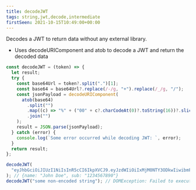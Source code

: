 ```yaml
---
title: decodeJWT
tags: string,jwt,decode,intermediate
firstSeen: 2021-10-15T10:49:00+00:00
---
```


Decodes a JWT to return data without any external library.

- Uses decodeURIComponent and atob to decode a JWT and return the decoded data

```js
const decodeJWT = (token) => {
  let result;
  try {
    const base64Url = token?.split(".")[1];
    const base64 = base64Url?.replace(/-/g, "+").replace(/_/g, "/");
    const jsonPayload = decodeURIComponent(
      atob(base64)
        .split("")
        .map((c) => "%" + ("00" + c?.charCodeAt(0)?.toString(16))?.slice(-2))
        .join("")
    );
    result = JSON.parse(jsonPayload);
  } catch (error) {
    console.log(`Some error occurred while decoding JWT: `, error);
  }
  return result;
};
```

```js
decodeJWT(
  "eyJhbGciOiJIUzI1NiIsInR5cCI6IkpXVCJ9.eyJzdWIiOiIxMjM0NTY3ODkwIiwibmFtZSI6IkpvaG4gRG9lIiwiaWF0IjoxNTE2MjM5MDIyfQ.SflKxwRJSMeKKF2QT4fwpMeJf36POk6yJV_adQssw5c"
); // {name: "John Doe", sub: "1234567890"}
decodeJWT("some non-encoded string"); // DOMException: Failed to execute 'atob' on 'Window': The string to be decoded is not correctly encoded.
```
